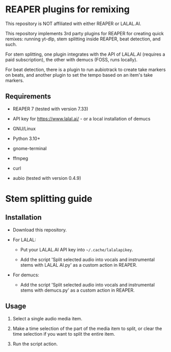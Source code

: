 REAPER plugins for remixing
===========================

This repository is NOT affiliated with either REAPER or LALAL.AI.

This repository implements 3rd party plugins for REAPER for creating quick remixes: running yt-dlp, stem splitting inside REAPER, beat detection, and such.

For stem splitting, one plugin integrates with the API of LALAL.AI (requires a paid subscription), the other with demucs (FOSS, runs locally).

For beat detection, there is a plugin to run aubiotrack to create take markers on beats, and another plugin to set the tempo based on an item's take markers.

Requirements
------------

- REAPER 7 (tested with version 7.33)

- API key for https://www.lalal.ai/ - or a local installation of demucs

- GNU/Linux

- Python 3.10+

- gnome-terminal

- ffmpeg

- curl

- aubio (tested with version 0.4.9)


Stem splitting guide
====================

Installation
------------

- Download this repository.

- For LALAL:

  - Put your LALAL.AI API key into `~/.cache/lalalapikey`.

  - Add the script 'Split selected audio into vocals and instrumental stems with LALAL AI.py' as a custom action in REAPER.

- For demucs:

  - Add the script 'Split selected audio into vocals and instrumental stems with demucs.py' as a custom action in REAPER.

Usage
-----

1. Select a single audio media item.

2. Make a time selection of the part of the media item to split, or clear the time selection if you want to split the entire item.

3. Run the script action.
